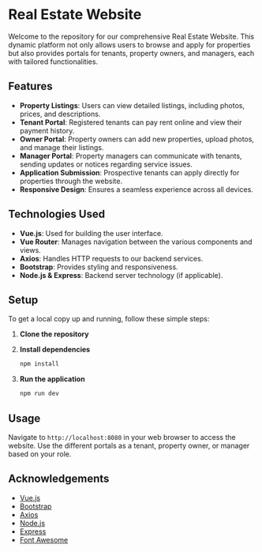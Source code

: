 
# Real Estate Website

Welcome to the repository for our comprehensive Real Estate Website. This dynamic platform not only allows users to browse and apply for properties but also provides portals for tenants, property owners, and managers, each with tailored functionalities.

## Features

- **Property Listings**: Users can view detailed listings, including photos, prices, and descriptions.
- **Tenant Portal**: Registered tenants can pay rent online and view their payment history.
- **Owner Portal**: Property owners can add new properties, upload photos, and manage their listings.
- **Manager Portal**: Property managers can communicate with tenants, sending updates or notices regarding service issues.
- **Application Submission**: Prospective tenants can apply directly for properties through the website.
- **Responsive Design**: Ensures a seamless experience across all devices.

## Technologies Used

- **Vue.js**: Used for building the user interface.
- **Vue Router**: Manages navigation between the various components and views.
- **Axios**: Handles HTTP requests to our backend services.
- **Bootstrap**: Provides styling and responsiveness.
- **Node.js & Express**: Backend server technology (if applicable).

## Setup

To get a local copy up and running, follow these simple steps:

1. **Clone the repository**

2. **Install dependencies**
   ```bash
   npm install
   ```

3. **Run the application**
   ```bash
   npm run dev
   ```

## Usage

Navigate to `http://localhost:8080` in your web browser to access the website. Use the different portals as a tenant, property owner, or manager based on your role.


## Acknowledgements

- [Vue.js](https://vuejs.org/)
- [Bootstrap](https://getbootstrap.com/)
- [Axios](https://axios-http.com/)
- [Node.js](https://nodejs.org/)
- [Express](https://expressjs.com/)
- [Font Awesome](https://fontawesome.com/)
